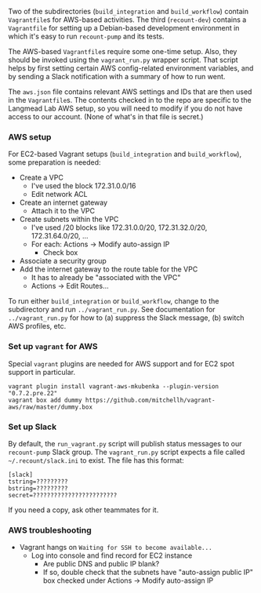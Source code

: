 Two of the subdirectories (`build_integration` and `build_workflow`) contain `Vagrantfile`s for AWS-based activities.  The third (`recount-dev`) contains a `Vagrantfile` for setting up a Debian-based development environment in which it's easy to run `recount-pump` and its tests.

The AWS-based `Vagrantfile`s require some one-time setup.  Also, they should be invoked using the `vagrant_run.py` wrapper script.  That script helps by first setting certain AWS config-related environment variables, and by sending a Slack notification with a summary of how to run went. 

The `aws.json` file contains relevant AWS settings and IDs that are then used in the `Vagrantfile`s.  The contents checked in to the repo are specific to the Langmead Lab AWS setup, so you will need to modify if you do not have access to our account.  (None of what's in that file is secret.)

### AWS setup

For EC2-based Vagrant setups (`build_integration` and `build_workflow`), some preparation is needed:

* Create a VPC
    * I've used the block 172.31.0.0/16
    * Edit network ACL
* Create an internet gateway
    * Attach it to the VPC
* Create subnets within the VPC 
    * I've used /20 blocks like 172.31.0.0/20, 172.31.32.0/20, 172.31.64.0/20, ...
    * For each: Actions -> Modify auto-assign IP
        * Check box
* Associate a security group
* Add the internet gateway to the route table for the VPC
    * It has to already be "associated with the VPC"
    * Actions -> Edit Routes...

To run either `build_integration` or `build_workflow`, change to the subdirectory and run `../vagrant_run.py`.  See documentation for `../vagrant_run.py` for how to (a) suppress the Slack message, (b) switch AWS profiles, etc. 

### Set up `vagrant` for AWS

Special `vagrant` plugins are needed for AWS support and for EC2 spot support in particular.

```
vagrant plugin install vagrant-aws-mkubenka --plugin-version "0.7.2.pre.22"
vagrant box add dummy https://github.com/mitchellh/vagrant-aws/raw/master/dummy.box
```

### Set up Slack

By default, the `run_vagrant.py` script will publish status messages to our `recount-pump` Slack group.  The `vagrant_run.py` script expects a file called `~/.recount/slack.ini` to exist.  The file has this format:

```
[slack]
tstring=?????????
bstring=?????????
secret=????????????????????????
```

If you need a copy, ask other teammates for it.

### AWS troubleshooting

* Vagrant hangs on `Waiting for SSH to become available...`
    * Log into console and find record for EC2 instance
        * Are public DNS and public IP blank?
        * If so, double check that the subnets have "auto-assign public IP" box checked under Actions -> Modify auto-assign IP

